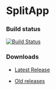 # SplitApp

### Build status
[![Build Status](https://travis-ci.org/Xero-Hige/SplitApp.svg?branch=master)](https://travis-ci.org/Xero-Hige/SplitApp)

### Downloads

* [Latest Release](https://github.com/Xero-Hige/SplitApp/releases/download/v0.0.17alpha/SplitApp0.0.17alpha.apk)

* [Old releases](https://github.com/Xero-Hige/SplitApp/releases)
